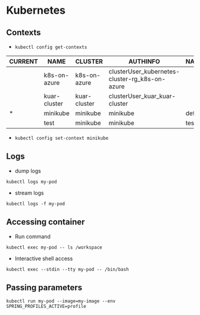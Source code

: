# Kubernetes

## Contexts

* `kubectl config get-contexts`

|CURRENT   |NAME           |CLUSTER        |AUTHINFO                                         |NAMESPACE |
|----------|---------------|---------------|-------------------------------------------------|----------|
|          |k8s-on-azure   |k8s-on-azure   |clusterUser_kubernetes-cluster-rg_k8s-on-azure   |		|
|          |kuar-cluster   |kuar-cluster   |clusterUser_kuar_kuar-cluster                    |		|
|*         |minikube       |minikube       |minikube                                         |default	|
|          |test           |minikube       |minikube                                         |test	|

* `kubectl config set-context minikube`

## Logs

* dump logs

`kubectl logs my-pod` 

* stream logs

`kubectl logs -f my-pod`

## Accessing container

* Run command

`kubectl exec my-pod -- ls /workspace`

* Interactive shell access

`kubectl exec --stdin --tty my-pod -- /bin/bash`

## Passing parameters

`kubectl run my-pod --image=my-image --env SPRING_PROFILES_ACTIVE=profile`
